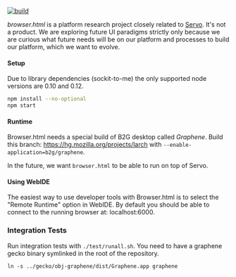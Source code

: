 [![build](https://travis-ci.org/mozilla/browser.html.svg?branch=master)](https://travis-ci.org/mozilla/browser.html)

*browser.html* is a platform research project closely related to [Servo](https://github.com/servo/servo). It's not a product.
We are exploring future UI paradigms strictly only because we are curious what future needs
will be on our platform and processes to build our platform, which we want to evolve.

#### Setup

Due to library dependencies (sockit-to-me) the only supported node versions are 0.10 and 0.12.

```sh
npm install --no-optional
npm start
```

#### Runtime

Browser.html needs a special build of B2G desktop called *Graphene*.
Build this branch: https://hg.mozilla.org/projects/larch with
`--enable-application=b2g/graphene`.

In the future, we want `browser.html` to be able to run on top of Servo.

#### Using WebIDE

The easiest way to use developer tools with Browser.html is to select the "Remote Runtime" option in WebIDE.
By default you should be able to connect to the running browser at: localhost:6000.


### Integration Tests
Run integration tests with `./test/runall.sh`. You need to have a graphene gecko binary symlinked in the root of the repository.

```
ln -s ../gecko/obj-graphene/dist/Graphene.app graphene
```
